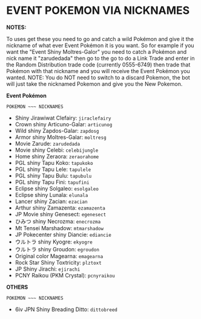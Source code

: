 # EVENT POKEMON VIA NICKNAMES

**NOTES:**

To uses get these you need to go and catch a wild Pokémon and give it the nickname of what ever Event Pokémon it is you want. So for example if you want the "Event Shiny Moltres-Galor" you need to catch a Pokémon and nick name it "zarudedada" then go to the go to do a Link Trade and enter in the Random Distribution trade code (currently 0555-6749) then trade that Pokémon with that nickname and you will receive the Event Pokémon you wanted. NOTE: You do NOT need to switch to a discard Pokemon, the bot will just take the nicknamed Pokemon and give you the New Pokemon.

**Event Pokémon**

`POKEMON ~~~ NICKNAMES`

- Shiny Jirawiwat Clefairy: `jiraclefairy`
- Crown shiny Articuno-Galar: `articunog`
- Wild shiny Zapdos-Galar: `zapdosg`
- Armor shiny Moltres-Galar: `moltresg`
- Movie Zarude: `zarudedada`
- Movie shiny Celebi: `celebijungle`
- Home shiny Zeraora: `zeraorahome`
- PGL shiny Tapu Koko: `tapukoko`
- PGL shiny Tapu Lele: `tapulele`
- PGL shiny Tapu Bulu: `tapubulu`
- PGL shiny Tapu Fini: `tapufini`
- Eclipse shiny Solgaleo: `esolgaleo`
- Eclipse shiny Lunala: `elunala`
- Lancer shiny Zacian: `ezacian`
- Arthur shiny Zamazenta: `ezamazenta`
- JP Movie shiny Genesect: `egenesect`
- ひみつ shiny Necrozma: `enecrozma`
- Mt Tensei Marshadow: `mtmarshadow`
- JP Pokecenter shiny Diancie: `ediancie`
- ウルトラ shiny Kyogre: `ekyogre`
- ウルトラ shiny Groudon: `egroudon`
- Original color Magearna: `emagearna`
- Rock Star Shiny Toxtricity: `plztoxt`
- JP Shiny Jirachi: `ejirachi`
- PCNY Raikou (PKM Crystal): `pcnyraikou`

**OTHERS**

`POKEMON ~~~ NICKNAMES`
- 6iv JPN Shiny Breading Ditto: `dittobreed`
